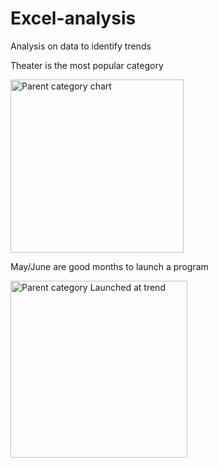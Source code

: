 # Excel-analysis
Analysis on data to identify trends

Theater is the most popular category 

<img width="277" alt="Parent category chart" src="https://user-images.githubusercontent.com/89322458/174458806-3e6b383b-847d-4b59-b15d-c341670fffde.png">

May/June are good months to launch a program

<img width="283" alt="Parent category Launched at trend" src="https://user-images.githubusercontent.com/89322458/174458812-4246953b-60d9-49ac-86f5-ee44fef964e4.png">
